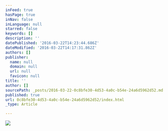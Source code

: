 ```yaml
---
inFeed: true
hasPage: true
inNav: false
inLanguage: null
starred: false
keywords: []
description: ''
datePublished: '2016-03-22T14:23:44.686Z'
dateModified: '2016-03-22T14:17:31.862Z'
authors: []
publisher:
  name: null
  domain: null
  url: null
  favicon: null
title: ''
author: []
sourcePath: _posts/2016-03-22-0c8bfe30-4d53-4a0c-b54e-24a6d5962d52.md
published: true
url: 0c8bfe30-4d53-4a0c-b54e-24a6d5962d52/index.html
_type: Article

---
```

![](https://the-grid-user-content.s3-us-west-2.amazonaws.com/cae6e564-1745-4b86-abf0-84fb62ce41e2.jpg)